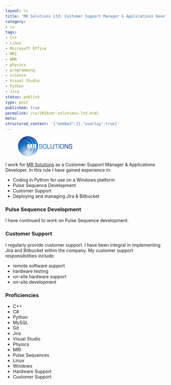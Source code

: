 ```yaml
---
layout: cv
title: 'MR Solutions Ltd: Customer Support Manager & Applications Developer'
category:
- cv
tags:
- C++
- Linux
- Microsoft Office
- MRI
- NMR
- physics
- programming
- science
- Visual Studio
- Python
- Jira
status: publish
type: post
published: true
permalink: /cv/2019/mr-solutions-ltd.html
meta:
structured_content: '{"oembed":{},"overlay":true}'
---
```

<figure>
<a href="http://www.mrsolutions.com/"><img src="/assets/img/cv/mrsolutions.png" alt="MR Solutions Ltd logo"/></a>
</figure>

I work for <a href="http://www.mrsolutions.com/">MR Solutions</a> as a Customer Support Manager &amp; Applications Developer. In this role I have gained experience in:
- Coding in Python for use on a Windows platform
- Pulse Sequence Development
- Customer Support
- Deploying and managing Jira &amp; Bitbucket

### Pulse Sequence Development

I have continued to work on Pulse Sequence development.

### Customer Support

I regularly provide customer support. I have been integral in implementing Jira and Bitbucket within the company. My customer support responsibilities include:
- remote software support
- hardware testing
- on-site hardware support
- on-site development

### Proficiencies
- C++
- C#
- Python
- MySQL
- Git
- Jira
- Visual Studio
- Physics
- MRI
- Pulse Sequences
- Linux
- Windows
- Hardware Support
- Customer Support

